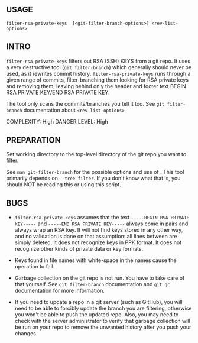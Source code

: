 USAGE
-----
```
filter-rsa-private-keys  [<git-filter-branch-options>] <rev-list-options>
```

INTRO
-----
```filter-rsa-private-keys``` filters out RSA (SSH) KEYS from a git repo.  It uses a very destructive tool
(```git filter-branch```) which generally should never be used, as it rewrites commit history.
```filter-rsa-private-keys``` runs through a given range of commits, filter-branching them looking for RSA private keys
and removing them, leaving behind only the header and footer text BEGIN RSA PRIVATE KEY/END RSA PRIVATE KEY.

The tool only scans the commits/branches you tell it too. See ```git filter-branch``` documentation about
```<rev-list-options>```

COMPLEXITY: High
DANGER LEVEL: High

PREPARATION
-----------
Set working directory to the top-level directory of the git repo you want to filter.

See ```man git-filter-branch``` for the possible options and use of <rev-list-options>.
This tool primarily depends on ```--tree-filter```.  If you don't know what that is, you
should NOT be reading this or using this script.

BUGS
----
- ```filter-rsa-private-keys``` assumes that the text ```-----BEGIN RSA PRIVATE KEY-----``` and ```-----END RSA PRIVATE KEY-----```
always come in pairs and always wrap an RSA key.  It will not find keys stored in any other way, and no
validation is done on that assumption: all lines between are simply deleted. It does not recognize
keys in PPK format. It does not recognize other kinds of private data or key formats.

- Keys found in file names with white-space in the names cause the operation to fail.

- Garbage collection on the git repo is not run. You have to take care of that yourself. See
```git filter-branch``` documentation and ```git gc``` documentation for more information.

- If you need to update a repo in a git server (such as GitHub), you will need to be able to forcibly
update the branch you are filtering, otherwise you won't be able to push the updated repo. Also, you may
need to check with the server administrator to verify that garbage collection will be run on your repo to
remove the unwanted history after you push your changes.
